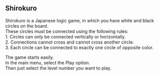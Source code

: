 ## Shirokuro

Shirokuro is a Japanese logic game, in which you have white and black circles on the board. <br>
These circles must be connected using the following rules: <br>
        1. Circles can only be connected vertically or horizontally.<br>
        2. Connections cannot cross and cannot cross another circle.<br>
        3. Each circle can be connected to exactly one circle of opposite color.<br>

The game starts easily. <br>
In the main menu, select the Play option. <br>
Then just select the level number you want to play.<br>
